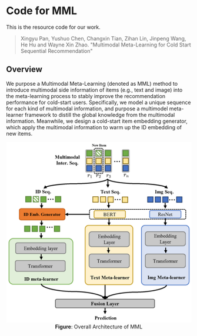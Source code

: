 # Code for MML

This is the resource code for our work.
> Xingyu Pan, Yushuo Chen, Changxin Tian, Zihan Lin, Jinpeng Wang, He Hu and Wayne Xin Zhao. "Multimodal Meta-Learning for Cold Start Sequential Recommendation"

## Overview
We purpose a Multimodal Meta-Learning (denoted as MML) method to introduce multimodal side information of items (e.g., text and image) into the meta-learning process to stably improve the recommendation performance for cold-start users. Specifically, we model a unique sequence for each kind of multimodal information, and purpose a multimodel meta-learner framework to distill the global knowledge from the multimodal information. Meanwhile, we design a cold-start item embedding generator, which apply the multimodal information to warm up the ID embedding of new items. 

<p align="center">
  <img src="model_fig.png" alt="MML structure" width="600">
  <br>
  <b>Figure</b>: Overall Architecture of MML
</p>
